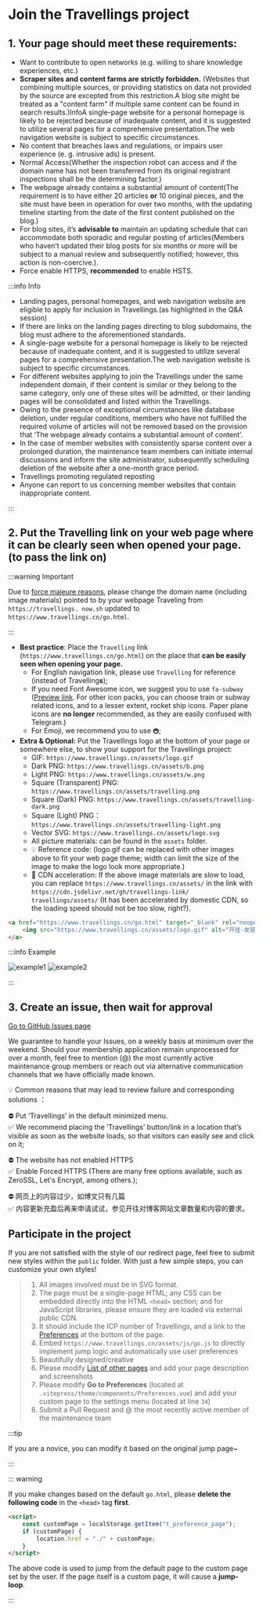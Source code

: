 # Join the Travellings project

## 1. Your page should meet these requirements:

- Want to contribute to open networks (e.g. willing to share knowledge experiences, etc.)
- **Scraper sites and content farms are strictly forbidden.** (Websites that combining multiple sources, or providing statistics on data not provided by the source are excepted from this restriction.A blog site might be treated as a "content farm" if multiple same content can be found in search results.)InfoA single-page website for a personal homepage is likely to be rejected because of inadequate content, and it is suggested to utilize several pages for a comprehensive presentation.The web navigation website is subject to specific circumstances.
- No content that breaches laws and regulations, or impairs user experience (e. g. intrusive ads) is present.
- Normal Access(Whether the inspection robot can access and if the domain name has not been transferred from its original registrant inspections shall be the determining factor.)
- The webpage already contains a substantial amount of content(The requirement is to have either 20 articles **or** 10 original pieces, and the site must have been in operation for over two months, with the updating timeline starting from the date of the first content published on the blog.)
- For blog sites, it’s **advisable to** maintain an updating schedule that can accommodate both sporadic and regular posting of articles(Members who haven’t updated their blog posts for six months or more will be subject to a manual review and subsequently notified; however, this action is non-coercive.).
- Force enable HTTPS, **recommended** to enable HSTS.

:::info Info

- Landing pages, personal homepages, and web navigation website are eligible to apply for inclusion in Travellings.(as highlighted in the Q\&A session)
- If there are links on the landing pages directing to blog subdomains, the blog must adhere to the aforementioned standards.
- A single-page website for a personal homepage is likely to be rejected because of inadequate content, and it is suggested to utilize several pages for a comprehensive presentation.The web navigation website is subject to specific circumstances.
- For different websites applying to join the Travellings under the same independent domain, if their content is similar or they belong to the same category, only one of these sites will be admitted, or their landing pages will be consolidated and listed within the Travellings.
- Owing to the presence of exceptional circumstances like database deletion, under regular conditions, members who have not fulfilled the required volume of articles will not be removed based on the provision that ‘The webpage already contains a substantial amount of content’.
- In the case of member websites with consistently sparse content over a prolonged duration, the maintenance team members can initiate internal discussions and inform the site administrator, subsequently scheduling deletion of the website after a one-month grace period.
- Travellings promoting regulated reposting
- Anyone can report to us concerning member websites that contain inappropriate content.

:::

## 2. Put the Travelling link on your web page **where it can be clearly seen when opened your page**. (to pass the link on)

:::warning Important

Due to [force majeure reasons](https://github.com/travellings-link/travellings/issues/566), please change the domain name (including image materials) pointed to by your webpage Traveling from `https://travellings. now.sh` updated to `https://www.travellings.cn/go.html`.

:::

- **Best practice**: Place the `Travelling` link (`https://www.travellings.cn/go.html`) on the place that **can be easily seen when opening your page.**
  - For English navigation link, please use `Travelling` for reference (instead of Travelling**s**);
  - If you need Font Awesome icon, we suggest you to use `fa-subway` ([Preview link](https://fontawesome.com/icons/subway?style=solid). For other icon packs, you can choose train or subway related icons, and to a lesser extent, rocket ship icons. Paper plane icons are **no longer** recommended, as they are easily confused with Telegram.)
  - For Emoji, we recommend you to use `🚇`;
- **Extra & Optional:** Put the Travellings logo at the bottom of your page or somewhere else, to show your support for the Travellings project:
  - GIF: `https://www.travellings.cn/assets/logo.gif`
  - Dark PNG: `https://www.travellings.cn/assets/b.png`
  - Light PNG: `https://www.travellings.cn/assets/w.png`
  - Square (Transparent) PNG: `https://www.travellings.cn/assets/travelling.png`
  - Square (Dark) PNG: `https://www.travellings.cn/assets/travelling-dark.png`
  - Square (Light) PNG：`https://www.travellings.cn/assets/travelling-light.png`
  - Vector SVG: `https://www.travellings.cn/assets/logo.svg`
  - All picture materials: can be found in the `assets` folder.
  - 💡 Reference code: (logo.gif can be replaced with other images above to fit your web page theme; width can limit the size of the image to make the logo look more appropriate.)
  - 🚀 CDN acceleration: If the above image materials are slow to load, you can replace `https://www.travellings.cn/assets/` in the link with `https://cdn.jsdelivr.net/gh/travellings-link/ travellings/assets/` (It has been accelerated by domestic CDN, so the loading speed should not be too slow, right?).

```html
<a href="https://www.travellings.cn/go.html" target="_blank" rel="noopener" title="开往-友链接力">
    <img src="https://www.travellings.cn/assets/logo.gif" alt="开往-友链接力" width="120">
</a>
```

:::info Example

![example1](https://www.travellings.cn/assets/example1.png)
![example2](https://www.travellings.cn/assets/example2.png)

:::

## 3. Create an issue, then wait for approval

[Go to GitHub Issues page](https://github.com/travellings-link/travellings/issues)

We guarantee to handle your Issues, on a weekly basis at minimum over the weekend. Should your membership application remain unprocessed for over a month, feel free to mention (@) the most currently active maintenance group members or reach out via alternative communication channels that we have officially made known.

💡 Common reasons that may lead to review failure and corresponding solutions ：

⛔ Put ‘Travellings’ in the default minimized menu.\
✅ We recommend placing the ‘Travellings’ button/link in a location that’s visible as soon as the website loads, so that visitors can easily see and click on it;

⛔ The website has not enabled HTTPS\
✅ Enable Forced HTTPS (There are many free options available, such as ZeroSSL, Let's Encrypt, among others.);

⛔ 网页上的内容过少，如博文只有几篇\
✅ 内容更新充盈后再来申请试试，参见开往对博客网站文章数量和内容的要求。

## Participate in the project

If you are not satisfied with the style of our redirect page, feel free to submit new styles within the `public` folder. With just a few simple steps, you can customize your own styles!

> 1. All images involved must be in SVG format.
> 2. The page must be a single-page HTML; any CSS can be embedded directly into the HTML `<head>` section; and for JavaScript libraries, please ensure they are loaded via external public CDN.
> 3. It should include the ICP number of Travellings, and a link to the [Preferences](https://www.travellings.cn/preference) at the bottom of the page.
> 4. Embed `https://www.travellings.cn/assets/js/go.js` to directly implement jump logic and automatically use user preferences
> 5. Beautifully designed/creative
> 6. Please modify [List of other pages](https://www.travellings.cn/docs/pages) and add your page description and screenshots
> 7. Please modify **Go to Preferences** (located at `.vitepress/theme/components/Preferences.vue`) and add your custom page to the settings menu (located at line `34`)
> 8. Submit a Pull Request and @ the most recently active member of the maintenance team

:::tip

If you are a novice, you can modify it based on the original jump page~

:::

::: warning

If you make changes based on the default `go.html`, please **delete the following code** in the `<head>` tag **first**.

```html
<script>
    const customPage = localStorage.getItem("t_preference_page");
    if (customPage) {
        location.href = "./" + customPage;
    }
</script>
```

The above code is used to jump from the default page to the custom page set by the user. If the page itself is a custom page, it will cause a **jump-loop**.

:::

